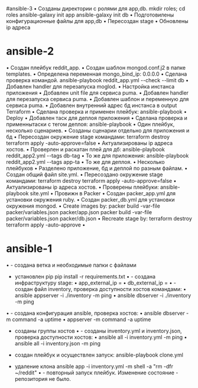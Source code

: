 #ansible-3 
•	Созданы директории с ролями для app,db. mkdir roles; cd roles ansible-galaxy init app ansible-galaxy init db
•	Подготовилены конфигурационные файлы для app,db
•	Пересоздан stage
•	Обновлены ip адреса 

# ansible-2
•	Создан плейбук reddit_app.
•	Создан шаблон mongod.conf.j2 в папке templates.
•	Определена переменная mongo_bind_ip: 0.0.0.0
•	Сделана проверка командой. ansible-playbook reddit_app.yml --check --limit db
•	Добавлен handler для перезапуска moglod.
•	Настройка инстанса приложения
•	Добавлен unit file для сервиса puma.
•	Добавлен handler для перезапуска сервиса puma.
•	Добавлен шаблон и переменную для сервиса puma.
•	Добавлен внутренний адрес бд инстанса в output Terraform
•	Сделана проверка и применен плейбук: ansible-playbook
•	Deploy
•	Добавлен таск для деплоя приложения
•	Сделана проверка и применнытаски с тегом деплоя: ansible-playbook 
•	Один плейбук, несколько сценариев.
•	Созданы сценарии отдельно для приложения и бд
•	Пересоздан окружение stage командами: terraform destroy terraform apply -auto-approve=false
•	Актуализированы ip адреса хостов.
•	Проверлен и раскатан плей для дб: ansible-playbook reddit_app2.yml --tags db-tag
•	То же для приложения: ansible-playbook reddit_app2.yml --tags app-ta
•	То же для деплоя.
•	Несколько плейбуков
•	Разделено приложение, бд и деплой по разным файлам.
•	Создан общий файл site.yml.
•	Пересоздано окружение stage командами: terraform destroy terraform apply -auto-approve=false
•	Актуализированы ip адреса хостов.
•	Проверены плейбуки: ansible-playbook site.yml
•	Провижн в Packer
•	Создан packer_app.yml для установки окружения ruby.
•	Создан packer_db.yml для установки окружения mongod.
•	Create images by: packer build -var-file packer/variables.json packer/app.json packer build -var-file packer/variables.json packer/db.json
•	Recreate stage by: terraform destroy terraform apply -auto-approve
•	
# ansible-1
•	- создана ветка и необходимые папки с файлами
-	установлен pip pip install -r requirements.txt
•	- создана инфраструктуру stage:
•	app_external_ip = 
•	db_external_ip = 
•	- создан файл inventory, проверка доступности хостов командами:
•	ansible appserver -i ./inventory -m ping
•	ansible dbserver -i ./inventory -m ping

•	- cоздана конфигурация ansible, проверка хостов: 
•	ansible dbserver -m command -a uptime
•	appserver -m command -a uptime

-	cозданы группы хостов
•	- созданы inventory.yml и inventory.json,  проверка доступности хостов: 
•	ansible all -i inventory.yml -m ping
•	ansible all -i inventory.json -m ping

-	cоздан плейбук и осуществлен запуск: ansible-playbook clone.yml
-	удаление клона ansible app -i inventory.yml -m shell -a "rm -dfr ~/reddit"
•	- повторный запуск плейбук. Изменение состояние -  репозитория не было.

